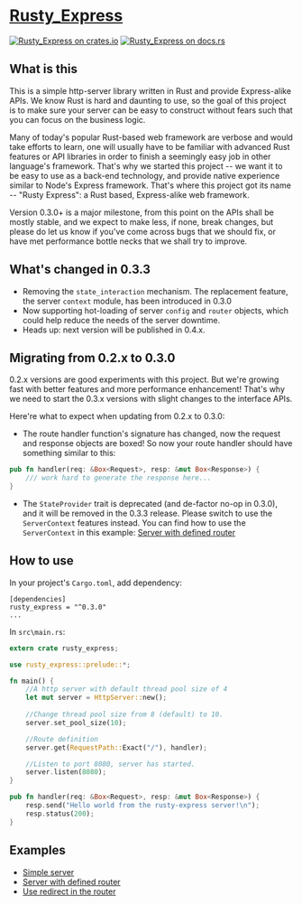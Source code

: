 [Rusty_Express][docsrs]
======================

[![Rusty_Express on crates.io][cratesio-image]][cratesio]
[![Rusty_Express on docs.rs][docsrs-image]][docsrs]

[cratesio]: https://crates.io/crates/rusty_express
[cratesio-image]: https://img.shields.io/crates/v/rusty_express.svg
[docsrs-image]: https://docs.rs/rusty_express/badge.svg
[docsrs]: https://docs.rs/rusty_express

## What is this
This is a simple http-server library written in Rust and provide Express-alike APIs. We know Rust
is hard and daunting to use, so the goal of this project is to make sure your server can be easy 
to construct without fears such that you can focus on the business logic.

Many of today's popular Rust-based web framework are verbose and would take efforts to learn, one will
usually have to be familiar with advanced Rust features or API libraries in order to finish a seemingly
easy job in other language's framework. That's why we started this project -- we want it to be easy to
use as a back-end technology, and provide native experience similar to Node's Express framework. That's
where this project got its name -- "Rusty Express": a Rust based, Express-alike web framework.

Version 0.3.0+ is a major milestone, from this point on the APIs shall be mostly stable, and we
expect to make less, if none, break changes, but please do let us know if you've come across bugs
that we should fix, or have met performance bottle necks that we shall try to improve.


## What's changed in 0.3.3
- Removing the `state_interaction` mechanism. The replacement feature, the server `context` module, has been introduced
in 0.3.0
- Now supporting hot-loading of server `config` and `router` objects, which could help reduce the needs of the server
downtime.
- Heads up: next version will be published in 0.4.x.


## Migrating from 0.2.x to 0.3.0 
0.2.x versions are good experiments with this project. But we're growing fast with better
features and more performance enhancement! That's why we need to start the 0.3.x versions
with slight changes to the interface APIs. 

Here're what to expect when updating from 0.2.x to 0.3.0:

- The route handler function's signature has changed, now the request and response objects
are boxed! So now your route handler should have something similar to this:
```rust
pub fn handler(req: &Box<Request>, resp: &mut Box<Response>) {
    /// work hard to generate the response here...
}
```

- The `StateProvider` trait is deprecated (and de-factor no-op in 0.3.0), and it will be removed in 
the 0.3.3 release. Please switch to use the `ServerContext` features instead. You can find how to 
use the `ServerContext` in this example: [Server with defined router](https://github.com/Chopinsky/Rusty_Express/blob/master/examples/use_router.rs)


## How to use
In your project's `Cargo.toml`, add dependency:
```cargo
[dependencies]
rusty_express = "^0.3.0"
...
```

In `src\main.rs`:
```rust
extern crate rusty_express;

use rusty_express::prelude::*;

fn main() {
    //A http server with default thread pool size of 4
    let mut server = HttpServer::new();
    
    //Change thread pool size from 8 (default) to 10.
    server.set_pool_size(10);

    //Route definition
    server.get(RequestPath::Exact("/"), handler);

    //Listen to port 8080, server has started.
    server.listen(8080);
}

pub fn handler(req: &Box<Request>, resp: &mut Box<Response>) {
    resp.send("Hello world from the rusty-express server!\n");
    resp.status(200);
}
```

## Examples
- [Simple server](https://github.com/Chopinsky/Rusty_Express/blob/master/examples/simple.rs)
- [Server with defined router](https://github.com/Chopinsky/Rusty_Express/blob/master/examples/use_router.rs)
- [Use redirect in the router](https://github.com/Chopinsky/Rusty_Express/blob/master/examples/simple_redirect.rs)
